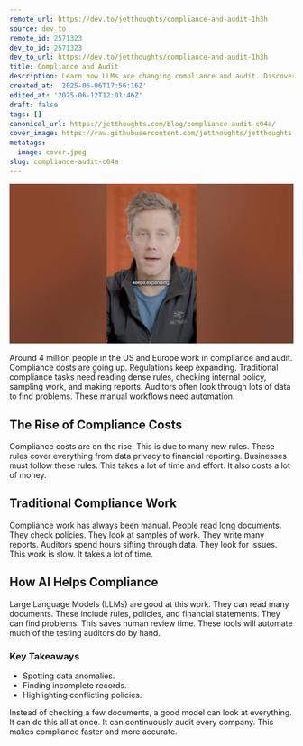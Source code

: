 ```yaml
---
remote_url: https://dev.to/jetthoughts/compliance-and-audit-1h3h
source: dev_to
remote_id: 2571323
dev_to_id: 2571323
dev_to_url: https://dev.to/jetthoughts/compliance-and-audit-1h3h
title: Compliance and Audit
description: Learn how LLMs are changing compliance and audit. Discover how AI can automate tasks like spotting data anomalies and finding incomplete records, making compliance faster and more accurate.
created_at: '2025-06-06T17:56:16Z'
edited_at: '2025-06-12T12:01:46Z'
draft: false
tags: []
canonical_url: https://jetthoughts.com/blog/compliance-audit-c04a/
cover_image: https://raw.githubusercontent.com/jetthoughts/jetthoughts.github.io/master/content/blog/compliance-audit-c04a/cover.jpeg
metatags:
  image: cover.jpeg
slug: compliance-audit-c04a
---
```

[![Compliance and Audit](file_0.jpg)](https://www.youtube.com/watch?v=Vi4c51aq-SQ)

Around 4 million people in the US and Europe work in compliance and audit. Compliance costs are going up. Regulations keep expanding. Traditional compliance tasks need reading dense rules, checking internal policy, sampling work, and making reports. Auditors often look through lots of data to find problems. These manual workflows need automation.

## The Rise of Compliance Costs

Compliance costs are on the rise. This is due to many new rules. These rules cover everything from data privacy to financial reporting. Businesses must follow these rules. This takes a lot of time and effort. It also costs a lot of money.

## Traditional Compliance Work

Compliance work has always been manual. People read long documents. They check policies. They look at samples of work. They write many reports. Auditors spend hours sifting through data. They look for issues. This work is slow. It takes a lot of time.

## How AI Helps Compliance

Large Language Models (LLMs) are good at this work. They can read many documents. These include rules, policies, and financial statements. They can find problems. This saves human review time. These tools will automate much of the testing auditors do by hand.

### Key Takeaways

*   Spotting data anomalies.
*   Finding incomplete records.
*   Highlighting conflicting policies.

Instead of checking a few documents, a good model can look at everything. It can do this all at once. It can continuously audit every company. This makes compliance faster and more accurate.
